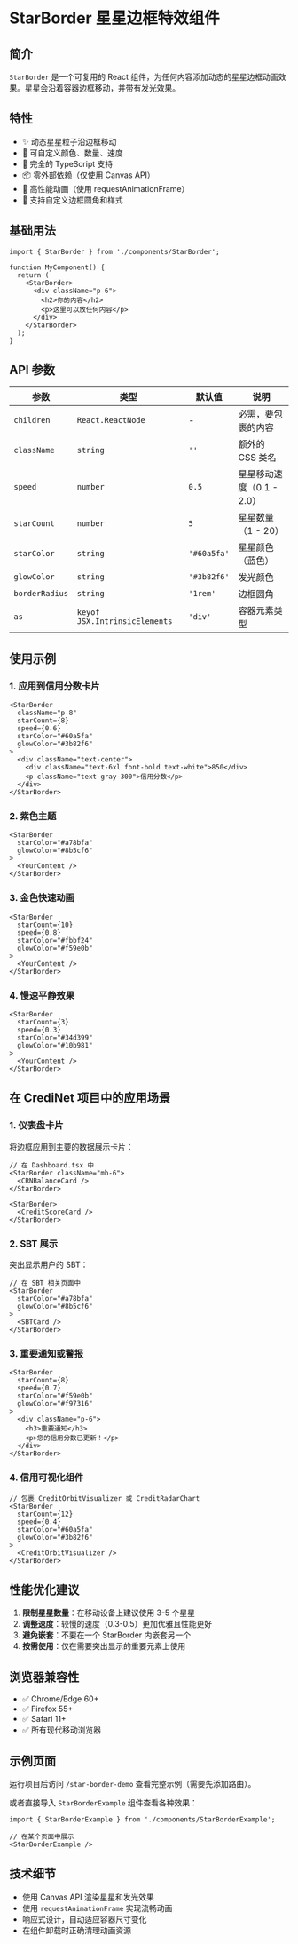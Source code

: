 # StarBorder 星星边框特效组件

## 简介

`StarBorder` 是一个可复用的 React 组件，为任何内容添加动态的星星边框动画效果。星星会沿着容器边框移动，并带有发光效果。

## 特性

- ✨ 动态星星粒子沿边框移动
- 🎨 可自定义颜色、数量、速度
- 🔧 完全的 TypeScript 支持
- 📦 零外部依赖（仅使用 Canvas API）
- 🎯 高性能动画（使用 requestAnimationFrame）
- 💎 支持自定义边框圆角和样式

## 基础用法

```tsx
import { StarBorder } from './components/StarBorder';

function MyComponent() {
  return (
    <StarBorder>
      <div className="p-6">
        <h2>你的内容</h2>
        <p>这里可以放任何内容</p>
      </div>
    </StarBorder>
  );
}
```

## API 参数

| 参数 | 类型 | 默认值 | 说明 |
|------|------|--------|------|
| `children` | `React.ReactNode` | - | 必需，要包裹的内容 |
| `className` | `string` | `''` | 额外的 CSS 类名 |
| `speed` | `number` | `0.5` | 星星移动速度（0.1 - 2.0） |
| `starCount` | `number` | `5` | 星星数量（1 - 20） |
| `starColor` | `string` | `'#60a5fa'` | 星星颜色（蓝色） |
| `glowColor` | `string` | `'#3b82f6'` | 发光颜色 |
| `borderRadius` | `string` | `'1rem'` | 边框圆角 |
| `as` | `keyof JSX.IntrinsicElements` | `'div'` | 容器元素类型 |

## 使用示例

### 1. 应用到信用分数卡片

```tsx
<StarBorder
  className="p-8"
  starCount={8}
  speed={0.6}
  starColor="#60a5fa"
  glowColor="#3b82f6"
>
  <div className="text-center">
    <div className="text-6xl font-bold text-white">850</div>
    <p className="text-gray-300">信用分数</p>
  </div>
</StarBorder>
```

### 2. 紫色主题

```tsx
<StarBorder
  starColor="#a78bfa"
  glowColor="#8b5cf6"
>
  <YourContent />
</StarBorder>
```

### 3. 金色快速动画

```tsx
<StarBorder
  starCount={10}
  speed={0.8}
  starColor="#fbbf24"
  glowColor="#f59e0b"
>
  <YourContent />
</StarBorder>
```

### 4. 慢速平静效果

```tsx
<StarBorder
  starCount={3}
  speed={0.3}
  starColor="#34d399"
  glowColor="#10b981"
>
  <YourContent />
</StarBorder>
```

## 在 CrediNet 项目中的应用场景

### 1. 仪表盘卡片

将边框应用到主要的数据展示卡片：

```tsx
// 在 Dashboard.tsx 中
<StarBorder className="mb-6">
  <CRNBalanceCard />
</StarBorder>

<StarBorder>
  <CreditScoreCard />
</StarBorder>
```

### 2. SBT 展示

突出显示用户的 SBT：

```tsx
// 在 SBT 相关页面中
<StarBorder
  starColor="#a78bfa"
  glowColor="#8b5cf6"
>
  <SBTCard />
</StarBorder>
```

### 3. 重要通知或警报

```tsx
<StarBorder
  starCount={8}
  speed={0.7}
  starColor="#f59e0b"
  glowColor="#f97316"
>
  <div className="p-6">
    <h3>重要通知</h3>
    <p>您的信用分数已更新！</p>
  </div>
</StarBorder>
```

### 4. 信用可视化组件

```tsx
// 包裹 CreditOrbitVisualizer 或 CreditRadarChart
<StarBorder
  starCount={12}
  speed={0.4}
  starColor="#60a5fa"
  glowColor="#3b82f6"
>
  <CreditOrbitVisualizer />
</StarBorder>
```

## 性能优化建议

1. **限制星星数量**：在移动设备上建议使用 3-5 个星星
2. **调整速度**：较慢的速度（0.3-0.5）更加优雅且性能更好
3. **避免嵌套**：不要在一个 StarBorder 内嵌套另一个
4. **按需使用**：仅在需要突出显示的重要元素上使用

## 浏览器兼容性

- ✅ Chrome/Edge 60+
- ✅ Firefox 55+
- ✅ Safari 11+
- ✅ 所有现代移动浏览器

## 示例页面

运行项目后访问 `/star-border-demo` 查看完整示例（需要先添加路由）。

或者直接导入 `StarBorderExample` 组件查看各种效果：

```tsx
import { StarBorderExample } from './components/StarBorderExample';

// 在某个页面中展示
<StarBorderExample />
```

## 技术细节

- 使用 Canvas API 渲染星星和发光效果
- 使用 `requestAnimationFrame` 实现流畅动画
- 响应式设计，自动适应容器尺寸变化
- 在组件卸载时正确清理动画资源

